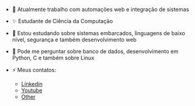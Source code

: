 - 🔭 Atualmente trabalho com automações web e integração de sistemas
- ✨ Estudante de Ciência da Computação
- 🌱 Estou estudando sobre sistemas embarcados, linguagens de baixo nível, segurança e também desenvolvimento web
- 💬 Pode me perguntar sobre banco de dados, desenvolvimento em Python, C e também sobre Linux
- ⚡ Meus contatos:

  - [Linkedin](
https://www.linkedin.com/in/arthur-rodrigues808)
  - [Youtube](
https://www.youtube.com/@heartzJnhQ)
  - [Other](
https://guns.lol/157)


